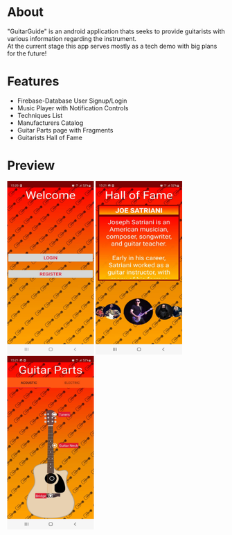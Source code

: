 # About
"GuitarGuide" is an android application thats seeks to provide guitarists with various information regarding the instrument.  
At the current stage this app serves mostly as a tech demo with big plans for the future!  

# Features
- Firebase-Database User Signup/Login  
- Music Player with Notification Controls  
- Techniques List  
- Manufacturers Catalog  
- Guitar Parts page with Fragments  
- Guitarists Hall of Fame  

# Preview  
<img src="https://github.com/danigil/GuitarGuide/blob/master/Preview/Login_Page.jpeg" alt="Login Page" width="200" height="400" /> <img src="https://github.com/danigil/GuitarGuide/blob/master/Preview/Hall_Of_Fame_Page.jpeg" alt="Hall Of Fame Page" width="200" height="400" /> <img src="https://github.com/danigil/GuitarGuide/blob/master/Preview/Guitar_Parts_Page.jpeg" alt="Guitar Parts Page" width="200" height="400" />
